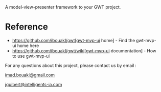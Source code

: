 

A model-view-presenter framework to  your GWT project.



# Reference
   * https://github.com/ibouakl/gwt[gwt-mvp-ui home] - Find the gwt-mvp-ui home here
   * https://github.com/ibouakl/gwt/wiki[gwt-mvp-ui documentation] - How to use gwt-mvp-ui

For any questions about this project, please contact us by email :

imad.bouakl@gmail.com

jguibert@intelligents-ia.com
